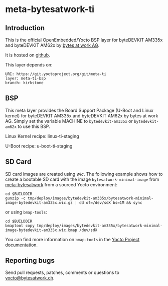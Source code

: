 # meta-bytesatwork-ti


## Introduction

This is the official OpenEmbedded/Yocto BSP layer for byteDEVKIT AM335x and byteDEVKIT AM62x by
[bytes at work AG](https://www.bytesatwork.io/).

It is hosted on [github](https://github.com/bytesatwork/meta-bytesatwork-ti.git).

This layer depends on:

	URI: https://git.yoctoproject.org/git/meta-ti
	layer: meta-ti-bsp
	branch: kirkstone


## BSP

This meta layer provides the Board Support Package (U-Boot and Linux kernel) for byteDEVKIT AM335x
and byteDEVKIT AM62x by bytes at work AG. Simply set the variable MACHINE to `bytedevkit-am335x`
or `bytedevkit-am62x` to use this BSP.

Linux Kernel recipe: linux-ti-staging

U-Boot recipe: u-boot-ti-staging


## SD Card

SD card images are created using *wic*. The following example shows how to create a bootable SD card
with the image `bytesatwork-minimal-image` from
[meta-bytesatwork](https://github.com/bytesatwork/meta-bytesatwork.git) from a sourced Yocto
environment:

	cd $BUILDDIR
	gunzip -c tmp/deploy/images/bytedevkit-am335x/bytesatwork-minimal-image-bytedevkit-am335x.wic.gz | dd of=/dev/sdX bs=1M && sync

or using `bmap-tools`:

	cd $BUILDDIR
	bmaptool copy tmp/deploy/images/bytedevkit-am335x/bytesatwork-minimal-image-bytedevkit-am335x.wic.bmap /dev/sdX

You can find more information on `bmap-tools` in the [Yocto Project documentation](https://docs.yoctoproject.org/4.0/dev-manual/common-tasks.html#flashing-images-using-bmaptool).


## Reporting bugs

Send pull requests, patches, comments or questions to yocto@bytesatwork.ch.
